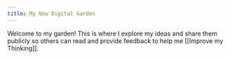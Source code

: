 ```yaml
---
title: My New Digital Garden
---
```



Welcome to my garden! This is where I explore my ideas and share them publicly so others can read and provide feedback to help me [[Improve my Thinking]].
